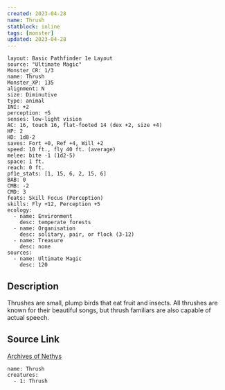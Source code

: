 ```yaml
---
created: 2023-04-28
name: Thrush
statblock: inline
tags: [monster]
updated: 2023-04-28
---
```

```statblock
layout: Basic Pathfinder 1e Layout
source: "Ultimate Magic"
Monster_CR: 1/3
name: Thrush
Monster_XP: 135
alignment: N
size: Diminutive
type: animal
INI: +2
perception: +5
senses: low-light vision
AC: 16, touch 16, flat-footed 14 (dex +2, size +4)
HP: 2
HD: 1d8-2
saves: Fort +0, Ref +4, Will +2
speed: 10 ft., fly 40 ft. (average)
melee: bite -1 (1d2-5)
space: 1 ft.
reach: 0 ft.
pf1e_stats: [1, 15, 6, 2, 15, 6]
BAB: 0
CMB: -2
CMD: 3
feats: Skill Focus (Perception)
skills: Fly +12, Perception +5
ecology:
  - name: Environment
    desc: temperate forests
  - name: Organisation
    desc: solitary, pair, or flock (3-12)
  - name: Treasure
    desc: none
sources:
  - name: Ultimate Magic
    desc: 120
```
## Description
Thrushes are small, plump birds that eat fruit and insects. All thrushes are known for their beautiful songs, but thrush familiars are also capable of actual speech.
## Source Link
[Archives of Nethys](https://aonprd.com/MonsterDisplay.aspx?ItemName=Thrush)
```encounter-table
name: Thrush
creatures:
  - 1: Thrush
```
